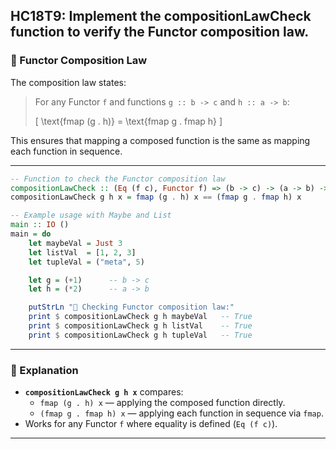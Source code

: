 HC18T9: Implement the compositionLawCheck function to verify the Functor composition law.
---

### 📜 Functor Composition Law

The composition law states:

> For any Functor `f` and functions `g :: b -> c` and `h :: a -> b`:
>
> \[
> \text{fmap (g . h)} = \text{fmap g . fmap h}
> \]

This ensures that mapping a composed function is the same as mapping each function in sequence.

---



```haskell
-- Function to check the Functor composition law
compositionLawCheck :: (Eq (f c), Functor f) => (b -> c) -> (a -> b) -> f a -> Bool
compositionLawCheck g h x = fmap (g . h) x == (fmap g . fmap h) x

-- Example usage with Maybe and List
main :: IO ()
main = do
    let maybeVal = Just 3
    let listVal  = [1, 2, 3]
    let tupleVal = ("meta", 5)

    let g = (+1)      -- b -> c
    let h = (*2)      -- a -> b

    putStrLn "🔗 Checking Functor composition law:"
    print $ compositionLawCheck g h maybeVal   -- True
    print $ compositionLawCheck g h listVal    -- True
    print $ compositionLawCheck g h tupleVal   -- True
```

---

### 🧠 Explanation

- **`compositionLawCheck g h x`** compares:
  - `fmap (g . h) x` — applying the composed function directly.
  - `(fmap g . fmap h) x` — applying each function in sequence via `fmap`.
- Works for any Functor `f` where equality is defined (`Eq (f c)`).

---

